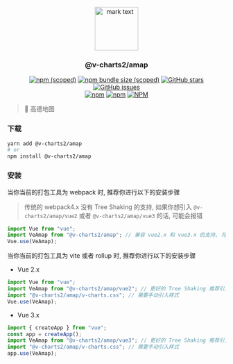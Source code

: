 <p align="center">
<img src="../../docs/.vuepress/public/favicon.ico" alt="mark text" width="100" height="100">
</p>

<h3 align="center">@v-charts2/amap</h3>

<p align="center">
  <a href="https://www.npmjs.com/package/@v-charts2/amap" target="_blank"><img alt="npm (scoped)" src="https://img.shields.io/npm/v/@v-charts2/amap"></a>
  <a href="https://www.npmjs.com/package/@v-charts2/amap" target="_blank"><img alt="npm bundle size (scoped)" src="https://img.shields.io/bundlephobia/min/@v-charts2/amap"></a>
  <a href="https://github.com/denaro-org/v-charts2/stargazers" target="_blank"><img alt="GitHub stars" src="https://img.shields.io/github/stars/@v-charts2/amap"></a>
  <a href="https://github.com/denaro-org/v-charts2/issues" target="_blank"><img alt="GitHub issues" src="https://img.shields.io/github/issues/denaro-org/v-charts2"></a>
  <br />
  <a href="https://www.npmjs.com/package/@v-charts2/amap" target="_blank"><img alt="npm" src="https://img.shields.io/npm/dt/@v-charts2/amap"></a>
  <a href="https://www.npmjs.com/package/@v-charts2/amap" target="_blank"><img alt="npm" src="https://img.shields.io/npm/dm/@v-charts2/amap"></a>
  <a href="https://github.com/denaro-org/v-charts2/blob/main/LICENSE" target="_blank"><img alt="NPM" src="https://img.shields.io/npm/l/@v-charts2/amap"></a>
</p>

> :tada: 高德地图

### 下载

```bash
yarn add @v-charts2/amap
# or
npm install @v-charts2/amap
```

### 安装

当你当前的打包工具为 webpack 时, 推荐你进行以下的安装步骤

> 传统的 webpack4.x 没有 Tree Shaking 的支持, 如果你想引入 `@v-charts2/amap/vue2` 或者 `@v-charts2/amap/vue3` 的话, 可能会报错

```javascript
import Vue from "vue";
import VeAmap from "@v-charts2/amap"; // 兼容 vue2.x 和 vue3.x 的支持, 将会自动加载支持 vue2.x 的支持包或者支持 vue3.x 的支持包
Vue.use(VeAmap);
```

当你当前的打包工具为 vite 或者 rollup 时, 推荐你进行以下的安装步骤

- Vue 2.x

```javascript
import Vue from "vue";
import VeAmap from "@v-charts2/amap/vue2"; // 更好的 Tree Shaking 推荐引入 vue2.x 的专属支持包
import "@v-charts2/amap/v-charts.css"; // 需要手动引入样式
Vue.use(VeAmap);
```

- Vue 3.x

```javascript
import { createApp } from "vue";
const app = createApp();
import VeAmap from "@v-charts2/amap/vue3"; // 更好的 Tree Shaking 推荐引入 vue3.x 的专属支持包
import "@v-charts2/amap/v-charts.css"; // 需要手动引入样式
app.use(VeAmap);
```
